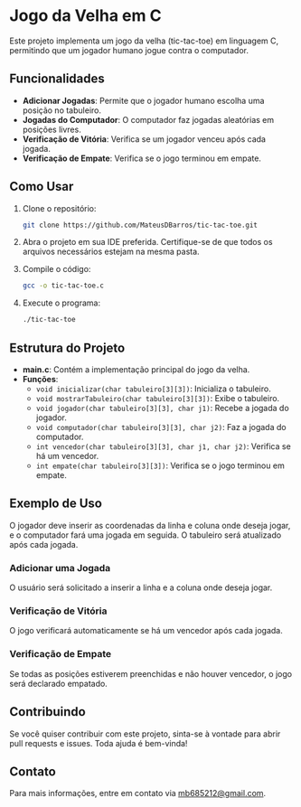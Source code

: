 # Jogo da Velha em C

Este projeto implementa um jogo da velha (tic-tac-toe) em linguagem C, permitindo que um jogador humano jogue contra o computador.

## Funcionalidades

- **Adicionar Jogadas**: Permite que o jogador humano escolha uma posição no tabuleiro.
- **Jogadas do Computador**: O computador faz jogadas aleatórias em posições livres.
- **Verificação de Vitória**: Verifica se um jogador venceu após cada jogada.
- **Verificação de Empate**: Verifica se o jogo terminou em empate.

## Como Usar

1. Clone o repositório:
    ```bash
    git clone https://github.com/MateusDBarros/tic-tac-toe.git
    ```
2. Abra o projeto em sua IDE preferida. Certifique-se de que todos os arquivos necessários estejam na mesma pasta.

3. Compile o código:
    ```bash
    gcc -o tic-tac-toe.c
    ```
4. Execute o programa:
    ```bash
    ./tic-tac-toe
    ```

## Estrutura do Projeto

- **main.c**: Contém a implementação principal do jogo da velha.
- **Funções**:
  - `void inicializar(char tabuleiro[3][3])`: Inicializa o tabuleiro.
  - `void mostrarTabuleiro(char tabuleiro[3][3])`: Exibe o tabuleiro.
  - `void jogador(char tabuleiro[3][3], char j1)`: Recebe a jogada do jogador.
  - `void computador(char tabuleiro[3][3], char j2)`: Faz a jogada do computador.
  - `int vencedor(char tabuleiro[3][3], char j1, char j2)`: Verifica se há um vencedor.
  - `int empate(char tabuleiro[3][3])`: Verifica se o jogo terminou em empate.

## Exemplo de Uso

O jogador deve inserir as coordenadas da linha e coluna onde deseja jogar, e o computador fará uma jogada em seguida. O tabuleiro será atualizado após cada jogada.

### Adicionar uma Jogada

O usuário será solicitado a inserir a linha e a coluna onde deseja jogar.

### Verificação de Vitória

O jogo verificará automaticamente se há um vencedor após cada jogada.

### Verificação de Empate

Se todas as posições estiverem preenchidas e não houver vencedor, o jogo será declarado empatado.

## Contribuindo

Se você quiser contribuir com este projeto, sinta-se à vontade para abrir pull requests e issues. Toda ajuda é bem-vinda!


## Contato

Para mais informações, entre em contato via [mb685212@gmail.com](mailto:mb685212@gmai.com).
